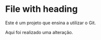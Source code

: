# File with heading

Este é um projeto que ensina a utilizar o Git.

Aqui foi realizado uma alteração.
